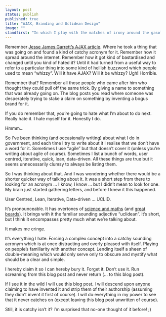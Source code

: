 ```yaml
---
layout: post
status: publish
published: true
title: "AJAX, Branding and Uclidean Design"
image: ""
standfirst: "In which I play with the matches of irony around the gasoline of acronyms and expect somehow that no-one is going to get hurt."
---
```


Remember [Jesse James Garrett’s AJAX article](http://adaptivepath.org/ideas/ajax-new-approach-web-applications/). Where he took a thing that was going on and found a kind of catchy acronym for it. Remember how it spread around the internet. Remember how it got kind of bastardised and changed until you kind of hated it? Until it had turned from a useful way to refer to a particular thing into some kind of hellish buzzword which people used to mean “whizzy”. Will it have AJAX? Will it be whizzy? Ugh! Horrible.

Remember that? Remember all those people who came after him who thought they could pull off the same trick. By giving a name to something that was already going on. The blog posts you read where someone was desperately trying to stake a claim on something by inventing a bogus brand for it.

If you do remember that, you’re going to hate what I’m about to do next. Really hate it. I hate myself for it. Honestly I do.

Hmmm…

So I’ve been thinking (and occasionally writing) about what I do in government, and each time I try to write about it I realise that we don’t have a word for it. Sometimes I use “agile” but that doesn’t cover it (unless you’re writing about agile of course). Sometimes I list a bunch of words, user centred, iterative, quick, lean, data-driven. All these things are true but it seems unnecessarily clumsy to always be listing them.

So I was thinking about that. And I was wondering whether there would be a shorter quicker way of talking about it. It was a short step from there to looking for an acronym … I know, I know … but I didn’t mean to look for one. My brain just started gathering letters, and before I knew it this happened.

User Centred, Lean, Iterative, Data-driven … UCLID.

It’s pronounceable. It has overtones of [science and maths](https://en.wikipedia.org/wiki/Euclid) (and [great beards](https://www.google.co.uk/search?q=euclid&espv=2&biw=1280&bih=676&source=lnms&tbm=isch&sa=X&ved=0ahUKEwjcqYOP89nPAhXG1BoKHQhMCb8Q_AUIBigB)). It brings with it the familiar sounding adjective “uclidean”. It’s short, but I think it encompasses pretty much what we’re talking about.

It makes me cringe.

It’s everything I hate. Forcing a complex concept into a catchy sounding acronym which is at once distracting and overly pleased with itself. Playing on people’s familiarity with another concept. Lending itself a sheen of double-meaning which would only serve only to obscure and mystify what should be a clear and simple.

I hereby claim it so I can hereby bury it. Forget it. Don’t use it. Run screaming from this blog post and never return (... to this blog post).

If I see it in the wild I will use this blog post. I will descend upon anyone claiming to have invented it and strip them of their authorship (assuming they didn’t invent it first of course). I will do everything in my power to see that it never catches on (except leaving this blog post unwritten of course).

Still, it is catchy isn’t it? I’m surprised that no-one thought of it before! ;)
